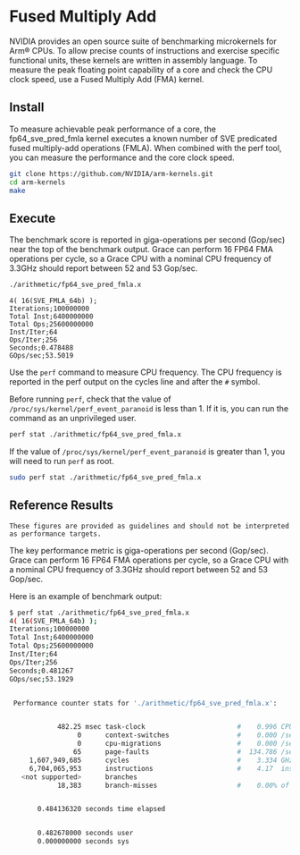 # Fused Multiply Add

NVIDIA provides an open source suite of benchmarking microkernels for Arm® CPUs. To
allow precise counts of instructions and exercise specific functional units, these kernels
are written in assembly language. To measure the peak floating point capability of a core
and check the CPU clock speed, use a Fused Multiply Add (FMA) kernel.


## Install

To measure achievable peak performance of a core, the fp64_sve_pred_fmla kernel
executes a known number of SVE predicated fused multiply-add operations (FMLA). When
combined with the perf tool, you can measure the performance and the core clock speed.

```bash
git clone https://github.com/NVIDIA/arm-kernels.git
cd arm-kernels
make
```

## Execute

The benchmark score is reported in giga-operations per second (Gop/sec) near the top of
the benchmark output. Grace can perform 16 FP64 FMA operations per cycle, so a Grace
CPU with a nominal CPU frequency of 3.3GHz should report between 52 and 53 Gop/sec.

```bash
./arithmetic/fp64_sve_pred_fmla.x
```
```
4( 16(SVE_FMLA_64b) );
Iterations;100000000
Total Inst;6400000000
Total Ops;25600000000
Inst/Iter;64
Ops/Iter;256
Seconds;0.478488
GOps/sec;53.5019
```

Use the `perf` command to measure CPU frequency.  The CPU frequency is reported in the perf output on the cycles line and after the `#` symbol.

Before running `perf`, check that the value of `/proc/sys/kernel/perf_event_paranoid` is less than 1.  If it is, you can run the command as an unprivileged user.
```bash
perf stat ./arithmetic/fp64_sve_pred_fmla.x
```

If the value of `/proc/sys/kernel/perf_event_paranoid` is greater than 1, you will need to run `perf` as root.
```bash
sudo perf stat ./arithmetic/fp64_sve_pred_fmla.x
```

## Reference Results

```admonish important 
These figures are provided as guidelines and should not be interpreted as performance targets.
```

The key performance metric is giga-operations per second (Gop/sec).  Grace can perform 16 FP64 FMA operations per cycle, so a Grace CPU with a nominal CPU frequency of 3.3GHz should report between 52 and 53 Gop/sec.

Here is an example of benchmark output:
```bash
$ perf stat ./arithmetic/fp64_sve_pred_fmla.x
4( 16(SVE_FMLA_64b) );
Iterations;100000000
Total Inst;6400000000
Total Ops;25600000000
Inst/Iter;64
Ops/Iter;256
Seconds;0.481267
GOps/sec;53.1929


 Performance counter stats for './arithmetic/fp64_sve_pred_fmla.x':


            482.25 msec task-clock                       #    0.996 CPUs utilized
                 0      context-switches                 #    0.000 /sec
                 0      cpu-migrations                   #    0.000 /sec
                65      page-faults                      #  134.786 /sec
     1,607,949,685      cycles                           #    3.334 GHz
     6,704,065,953      instructions                     #    4.17  insn per cycle
   <not supported>      branches
            18,383      branch-misses                    #    0.00% of all branches


       0.484136320 seconds time elapsed


       0.482678000 seconds user
       0.000000000 seconds sys
```
